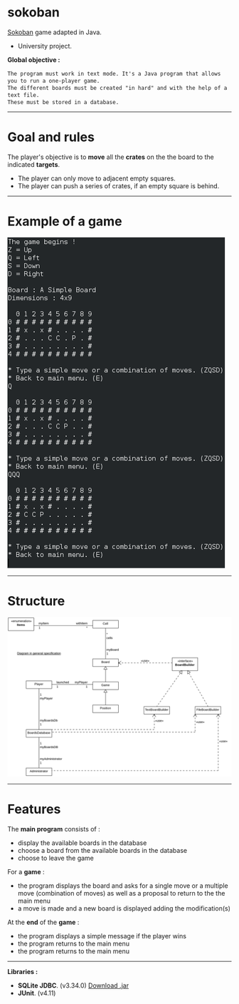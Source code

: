 # sokoban

[Sokoban](https://en.wikipedia.org/wiki/Sokoban) game adapted in Java.  

- University project.  

__Global objective :__ 
```
The program must work in text mode. It's a Java program that allows you to run a one-player game. 
The different boards must be created "in hard" and with the help of a text file. 
These must be stored in a database.
```
______________________________________

# Goal and rules

The player's objective is to __move__ all the __crates__ on the
the board to the indicated __targets__.

- The player can only move to adjacent empty squares.
- The player can push a series of crates, if an empty square is behind.

______________________________________

# Example of a game

![example](/img/example.png)

______________________________________

# Structure

![sokoban-uml-general-specification](/img/sokoban-uml-general-specification.png)

______________________________________

# Features

The __main program__ consists of :
- display the available boards in the database
- choose a board from the available boards in the database
- choose to leave the game

For a __game__ :
- the program displays the board and asks for a single move or a multiple move (combination of moves) as well as a proposal to return to the the main menu
- a move is made and a new board is displayed adding
the modification(s)

At the __end__ of the __game__ :
- the program displays a simple message if the player wins
- the program returns to the main menu
- the program returns to the main menu

______________________________________

__Libraries :__

- __SQLite JDBC__. (v3.34.0) [Download .jar](https://github.com/xerial/sqlite-jdbc/releases)
- __JUnit__. (v4.11)
